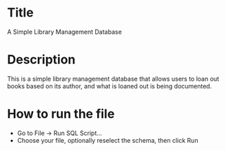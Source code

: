 # Title
A Simple Library Management Database

# Description
This is a simple library management database that allows users to loan out books based on its author, and what is loaned out is being documented.

# How to run the file
- Go to File → Run SQL Script…
- Choose your file, optionally reselect the schema, then click Run
